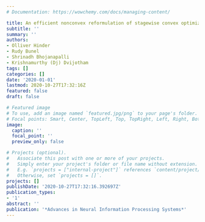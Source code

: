 ```yaml
---
# Documentation: https://wowchemy.com/docs/managing-content/

title: An efficient nonconvex reformulation of stagewise convex optimization problems
subtitle: ''
summary: ''
authors:
- Olliver Hinder
- Rudy Bunel
- Shrinadh Bhojanapalli
- Krishnamurthy (Dj) Dvijotham
tags: []
categories: []
date: '2020-01-01'
lastmod: 2020-10-27T17:32:16Z
featured: false
draft: false

# Featured image
# To use, add an image named `featured.jpg/png` to your page's folder.
# Focal points: Smart, Center, TopLeft, Top, TopRight, Left, Right, BottomLeft, Bottom, BottomRight.
image:
  caption: ''
  focal_point: ''
  preview_only: false

# Projects (optional).
#   Associate this post with one or more of your projects.
#   Simply enter your project's folder or file name without extension.
#   E.g. `projects = ["internal-project"]` references `content/project/deep-learning/index.md`.
#   Otherwise, set `projects = []`.
projects: []
publishDate: '2020-10-27T17:32:16.392697Z'
publication_types:
- '1'
abstract: ''
publication: '*Advances in Neural Information Processing Systems*'
---
```


